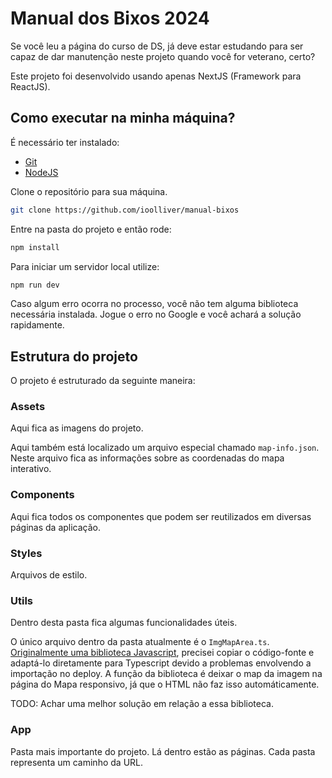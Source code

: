 # Manual dos Bixos 2024

Se você leu a página do curso de DS, já deve estar estudando para ser capaz de dar manutenção neste projeto quando você for veterano, certo?

Este projeto foi desenvolvido usando apenas NextJS (Framework para ReactJS).

## Como executar na minha máquina?

É necessário ter instalado:
- [Git](https://git-scm.com/)
- [NodeJS](https://nodejs.org/en)

Clone o repositório para sua máquina.

```bash
git clone https://github.com/ioolliver/manual-bixos
```

Entre na pasta do projeto e então rode:

```bash
npm install
```

Para iniciar um servidor local utilize:

```bash
npm run dev
```

Caso algum erro ocorra no processo, você não tem alguma biblioteca necessária instalada. Jogue o erro no Google e você achará a solução rapidamente.

## Estrutura do projeto

O projeto é estruturado da seguinte maneira:

### Assets

Aqui fica as imagens do projeto.

Aqui também está localizado um arquivo especial chamado `map-info.json`. Neste arquivo fica as informações sobre as coordenadas do mapa interativo.

### Components

Aqui fica todos os componentes que podem ser reutilizados em diversas páginas da aplicação.

### Styles

Arquivos de estilo.

### Utils

Dentro desta pasta fica algumas funcionalidades úteis.

O único arquivo dentro da pasta atualmente é o `ImgMapArea.ts`. [Originalmente uma biblioteca Javascript](https://github.com/davidjbradshaw/image-map-resizer), precisei copiar o código-fonte e adaptá-lo diretamente para Typescript devido a problemas envolvendo a importação no deploy. A função da biblioteca é deixar o map da imagem na página do Mapa responsivo, já que o HTML não faz isso automáticamente.

TODO: Achar uma melhor solução em relação a essa biblioteca.

### App

Pasta mais importante do projeto. Lá dentro estão as páginas. Cada pasta representa um caminho da URL.